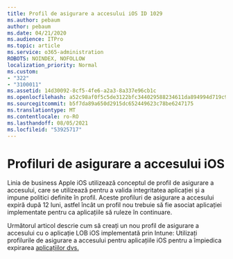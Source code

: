 ```yaml
---
title: Profil de asigurare a accesului iOS ID 1029
ms.author: pebaum
author: pebaum
ms.date: 04/21/2020
ms.audience: ITPro
ms.topic: article
ms.service: o365-administration
ROBOTS: NOINDEX, NOFOLLOW
localization_priority: Normal
ms.custom:
- "322"
- "3100011"
ms.assetid: 14d30092-8cf5-4fe6-a2a3-8a337e96cb1c
ms.openlocfilehash: a52c98af0f5c5de3122bfc344029588234611da894994d719c95f6af78944405
ms.sourcegitcommit: b5f7da89a650d2915dc652449623c78be6247175
ms.translationtype: MT
ms.contentlocale: ro-RO
ms.lasthandoff: 08/05/2021
ms.locfileid: "53925717"
---
```

# <a name="ios-provisioning-profiles"></a>Profiluri de asigurare a accesului iOS

Linia de business Apple iOS utilizează conceptul de profil de asigurare a accesului, care se utilizează pentru a valida integritatea aplicației și a impune politici definite în profil. Aceste profiluri de asigurare a accesului expiră după 12 luni, astfel încât un profil nou trebuie să fie asociat aplicației implementate pentru ca aplicațiile să ruleze în continuare.
  
Următorul articol descrie cum să creați un nou profil de asigurare a accesului cu o aplicație LOB iOS implementată prin Intune: Utilizați profilurile de asigurare a accesului pentru aplicațiile iOS pentru a împiedica expirarea [aplicațiilor dvs.](https://docs.microsoft.com/intune/app-provisioning-profile-ios)
  